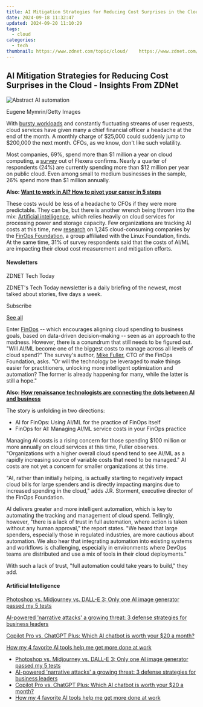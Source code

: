 ```yaml
---
title: AI Mitigation Strategies for Reducing Cost Surprises in the Cloud - Insights From ZDNet
date: 2024-09-18 11:32:47
updated: 2024-09-20 11:10:29
tags:
  - cloud
categories:
  - tech
thumbnail: https://www.zdnet.com/topic/cloud/    https://www.zdnet.com/a/img/resize/1431252ad8093f1e88ca019d0bed6864fa6b64d7/2024/02/23/d4f1ed40-9153-40f3-a9bd-ab3ebd164186/gettyimages-1659862626.jpg?width=170&height=96&fit=crop&auto=webp
---
```


## AI Mitigation Strategies for Reducing Cost Surprises in the Cloud - Insights From ZDNet

![Abstract AI automation](https://www.zdnet.com/a/img/resize/2a89dc1a9d5f8347062d52c39d6c36bfa99aaa36/2024/02/23/d4f1ed40-9153-40f3-a9bd-ab3ebd164186/gettyimages-1659862626.jpg?auto=webp&width=1280)

Eugene Mymrin/Getty Images

With [bursty workloads](https://www.zdnet.com/article/why-it-growth-is-only-leading-to-more-burnout-and-what-should-be-done-about-it/) and constantly fluctuating streams of user requests, cloud services have given many a chief financial officer a headache at the end of the month. A monthly charge of $25,000 could suddenly jump to $200,000 the next month. CFOs, as we know, don't like such volatility. 

Most companies, 69%, spend more than $1 million a year on cloud computing, a [survey](https://info.flexera.com/CM-REPORT-State-of-the-Cloud) out of Flexera confirms. Nearly a quarter of respondents (24%) are currently spending more than $12 million per year on public cloud. Even among small to medium businesses in the sample, 26% spend more than $1 million annually. 

**Also: [Want to work in AI? How to pivot your career in 5 steps](https://www.zdnet.com/article/want-to-work-in-ai-how-to-pivot-your-career-in-5-steps/)**

These costs would be less of a headache to CFOs if they were more predictable. They can be, but there is another wrench being thrown into the mix: [Artificial intelligence](https://www.zdnet.com/article/what-is-ai-heres-everything-you-need-to-know-about-artificial-intelligence/), which relies heavily on cloud services for processing power and storage capacity. Few organizations are tracking AI costs at this time, new [research](https://www.finops.org/insights/key-priorities-shift-in-2024/) on 1,245 cloud-consuming companies by the [FinOps Foundation,](https://www.finops.org/) a group affiliated with the Linux Foundation, finds. At the same time, 31% of survey respondents said that the costs of AI/ML are impacting their cloud cost measurement and mitigation efforts.

#### Newsletters

ZDNET Tech Today

ZDNET's Tech Today newsletter is a daily briefing of the newest, most talked about stories, five days a week.

 Subscribe

[See all](https://www.zdnet.com/newsletters/)

Enter [FinOps](https://www.finops.org/introduction/what-is-finops/) \-- which encourages aligning cloud spending to business goals, based on data-driven decision-making -- seen as an approach to the madness. However, there is a conundrum that still needs to be figured out. "Will AI/ML become one of the biggest costs to manage across all levels of cloud spend?" The survey's author, [Mike Fuller,](https://www.linkedin.com/in/mikefuller/?originalSubdomain=au) CTO of the FinOps Foundation, asks. "Or will the technology be leveraged to make things easier for practitioners, unlocking more intelligent optimization and automation? The former is already happening for many, while the latter is still a hope." 

**Also: [How renaissance technologists are connecting the dots between AI and business](https://www.zdnet.com/article/how-renaissance-technologists-are-connecting-the-dots-between-ai-and-business/)**

The story is unfolding in two directions:

* AI for FinOps: Using AI/ML for the practice of FinOps itself
* FinOps for AI: Managing AI/ML service costs in your FinOps practice

Managing AI costs is a rising concern for those spending $100 million or more annually on cloud services at this time, Fuller observes. "Organizations with a higher overall cloud spend tend to see AI/ML as a rapidly increasing source of variable costs that need to be managed." AI costs are not yet a concern for smaller organizations at this time. 

"AI, rather than initially helping, is actually starting to negatively impact cloud bills for large spenders and is directly impacting margins due to increased spending in the cloud," adds J.R. Storment, executive director of the FinOps Foundation.

AI delivers greater and more intelligent automation, which is key to automating the tracking and management of cloud spend. Tellingly, however, "there is a lack of trust in full automation, where action is taken without any human approval," the report states. "We heard that large spenders, especially those in regulated industries, are more cautious about automation. We also hear that integrating automation into existing systems and workflows is challenging, especially in environments where DevOps teams are distributed and use a mix of tools in their cloud deployments."

With such a lack of trust, "full automation could take years to build," they add. 

#### Artificial Intelligence

[Photoshop vs. Midjourney vs. DALL-E 3: Only one AI image generator passed my 5 tests](https://www.zdnet.com/article/is-photoshops-new-text-to-image-as-good-as-midjourney-and-dall-e-we-test-it-and-see/ "Photoshop vs. Midjourney vs. DALL-E 3: Only one AI image generator passed my 5 tests")

[AI-powered 'narrative attacks' a growing threat: 3 defense strategies for business leaders](https://www.zdnet.com/article/ai-powered-narrative-attacks-a-growing-threat-3-defense-strategies-for-business-leaders/ "AI-powered 'narrative attacks' a growing threat: 3 defense strategies for business leaders")

[Copilot Pro vs. ChatGPT Plus: Which AI chatbot is worth your $20 a month?](https://www.zdnet.com/article/copilot-pro-vs-chatgpt-plus-which-is-ai-chatbot-is-worth-your-20-a-month/ "Copilot Pro vs. ChatGPT Plus: Which AI chatbot is worth your $20 a month?")

[How my 4 favorite AI tools help me get more done at work](https://www.zdnet.com/article/how-my-4-favorite-ai-tools-help-me-get-more-done-at-work/ "How my 4 favorite AI tools help me get more done at work")

* [Photoshop vs. Midjourney vs. DALL-E 3: Only one AI image generator passed my 5 tests](https://www.zdnet.com/article/is-photoshops-new-text-to-image-as-good-as-midjourney-and-dall-e-we-test-it-and-see/ "Photoshop vs. Midjourney vs. DALL-E 3: Only one AI image generator passed my 5 tests")
* [AI-powered 'narrative attacks' a growing threat: 3 defense strategies for business leaders](https://www.zdnet.com/article/ai-powered-narrative-attacks-a-growing-threat-3-defense-strategies-for-business-leaders/ "AI-powered 'narrative attacks' a growing threat: 3 defense strategies for business leaders")
* [Copilot Pro vs. ChatGPT Plus: Which AI chatbot is worth your $20 a month?](https://www.zdnet.com/article/copilot-pro-vs-chatgpt-plus-which-is-ai-chatbot-is-worth-your-20-a-month/ "Copilot Pro vs. ChatGPT Plus: Which AI chatbot is worth your $20 a month?")
* [How my 4 favorite AI tools help me get more done at work](https://www.zdnet.com/article/how-my-4-favorite-ai-tools-help-me-get-more-done-at-work/ "How my 4 favorite AI tools help me get more done at work")

<ins class="adsbygoogle"
     style="display:block"
     data-ad-format="autorelaxed"
     data-ad-client="ca-pub-7571918770474297"
     data-ad-slot="1223367746"></ins>



<ins class="adsbygoogle"
     style="display:block"
     data-ad-client="ca-pub-7571918770474297"
     data-ad-slot="8358498916"
     data-ad-format="auto"
     data-full-width-responsive="true"></ins>
